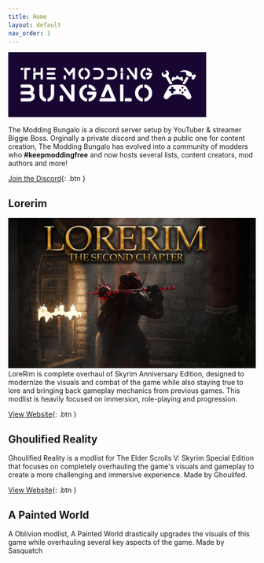 ```yaml
---
title: Home
layout: default
nav_order: 1
---
```

![Image](/assets/logo.png)

The Modding Bungalo is a discord server setup by YouTuber & streamer Biggie Boss.
Orginally a private discord and then a public one for content creation,
The Modding Bungalo has evolved into a community of modders who **#keepmoddingfree** and now hosts several lists,
content creators, mod authors and more!

[Join the Discord](https://discord.gg/bungalo){: .btn }

## Lorerim
![Image](/assets/lorerim-secondchapter.png)
LoreRim is complete overhaul of Skyrim Anniversary Edition, designed to modernize the visuals and combat of the game while also staying true to lore and bringing back gameplay mechanics from previous games. This modlist is heavily focused on immersion, role-playing and progression.

[View Website](https://lorerim.netlify.app){: .btn }


## Ghoulified Reality
Ghoulified Reality is a modlist for The Elder Scrolls V: Skyrim Special Edition that focuses on completely overhauling the game's visuals and gameplay to create a more challenging and immersive experience. Made by Ghoulifed.

[View Website](https://ghoulified.netlify.app){: .btn }

## A Painted World
A Oblivion modlist, A Painted World drastically upgrades the visuals of this game while overhauling several key aspects of the game. Made by Sasquatch